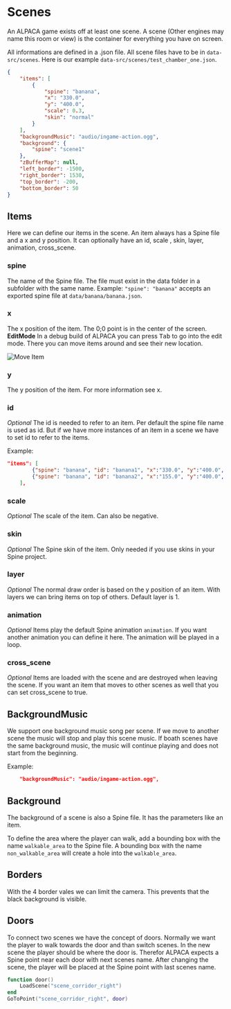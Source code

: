 # Scenes

An ALPACA game exists off at least one scene. A scene (Other engines may name this room or view) is the container for everything you have on screen.

All informations are defined in a .json file. All scene files have to be in `data-src/scenes`. Here is our example `data-src/scenes/test_chamber_one.json`.

```json
{
    "items": [
        {
            "spine": "banana",
            "x": "330.0",
            "y": "400.0",
            "scale": 0.3,
            "skin": "normal"
        }
    ],
    "backgroundMusic": "audio/ingame-action.ogg",
    "background": {
        "spine": "scene1"
    },
    "zBufferMap": null,
    "left_border": -1500,
    "right_border": 1530,
    "top_border": -200,
    "bottom_border": 50
}
```

## Items

Here we can define our items in the scene. An item always has a Spine file and a x and y position.
It can optionally have an id, scale , skin, layer, animation, cross_scene.

### spine

The name of the Spine file. The file must exist in the data folder in a subfolder with the same name.
Example: `"spine": "banana"` accepts an exported spine file at `data/banana/banana.json`.

### x

The x position of the item. The 0;0 point is in the center of the screen.
**EditMode** In a debug build of ALPACA you can press <kbd>Tab</kbd> to go into the edit mode. There you can move items around and see their new location.

![Move Item](move-item.gif)

### y

The y position of the item. For more information see x.

### id

*Optional* The id is needed to refer to an item. Per default the spine file name is used as id. But if we have more instances of an item in a scene we have to set id to refer to the items.

Example:

```json
"items": [
        {"spine": "banana", "id": "banana1", "x":"330.0", "y":"400.0", "scale": 0.3, "skin": "normal"},
        {"spine": "banana", "id": "banana2", "x":"155.0", "y":"400.0", "scale": 0.3, "skin": "normal"},
    ],
```

### scale

*Optional* The scale of the item. Can also be negative.

### skin

*Optional* The Spine skin of the item. Only needed if you use skins in your Spine project.

### layer

*Optional* The normal draw order is based on the y position of an item. With layers we can bring items on top of others. Default layer is 1.

### animation

*Optional* Items play the default Spine animation `animation`. If you want another animation you can define it here. The animation will be played in a loop.

### cross_scene

*Optional* Items are loaded with the scene and are destroyed when leaving the scene. If you want an item that moves to other scenes as well that you can set cross_scene to true.

## BackgroundMusic

We support one background music song per scene. If we move to another scene the music will stop and play this scene music. If boath scenes have the same background music, the music will continue playing and does not start from the beginning.

Example:

```json
    "backgroundMusic": "audio/ingame-action.ogg",
```

## Background

The background of a scene is also a Spine file. It has the parameters like an item.

To define the area where the player can walk, add a bounding box with the name `walkable_area` to the Spine file.
A bounding box with the name `non_walkable_area` will create a hole into the `walkable_area`.

## Borders

With the 4 border vales we can limit the camera. This prevents that the black background is visible.

## Doors

To connect two scenes we have the concept of doors. Normally we want the player to walk towards the door and than switch scenes.
In the new scene the player should be where the door is.
Therefor ALPACA expects a Spine point near each door with next scenes name.
After changing the scene, the player will be placed at the Spine point with last scenes name.

```lua
function door()
    LoadScene("scene_corridor_right")
end
GoToPoint("scene_corridor_right", door)
```
